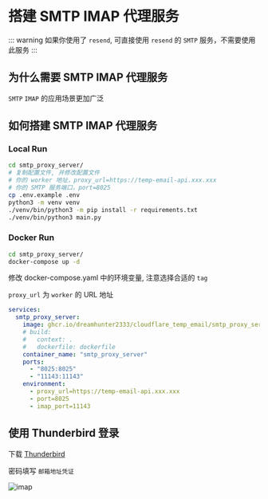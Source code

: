 # 搭建 SMTP IMAP 代理服务

::: warning
如果你使用了 `resend`, 可直接使用 `resend` 的 `SMTP` 服务，不需要使用此服务
:::

## 为什么需要 SMTP IMAP 代理服务

`SMTP` `IMAP` 的应用场景更加广泛

## 如何搭建 SMTP IMAP 代理服务

### Local Run

```bash
cd smtp_proxy_server/
# 复制配置文件, 并修改配置文件
# 你的 worker 地址，proxy_url=https://temp-email-api.xxx.xxx
# 你的 SMTP 服务端口，port=8025
cp .env.example .env
python3 -m venv venv
./venv/bin/python3 -m pip install -r requirements.txt
./venv/bin/python3 main.py
```

### Docker Run

```bash
cd smtp_proxy_server/
docker-compose up -d
```

修改 docker-compose.yaml 中的环境变量, 注意选择合适的 `tag`

`proxy_url` 为 `worker` 的 URL 地址

```yaml
services:
  smtp_proxy_server:
    image: ghcr.io/dreamhunter2333/cloudflare_temp_email/smtp_proxy_server:latest
    # build:
    #   context: .
    #   dockerfile: dockerfile
    container_name: "smtp_proxy_server"
    ports:
      - "8025:8025"
      - "11143:11143"
    environment:
      - proxy_url=https://temp-email-api.xxx.xxx
      - port=8025
      - imap_port=11143
```

## 使用 Thunderbird 登录

下载 [Thunderbird](https://www.thunderbird.net/en-US/)

密码填写 `邮箱地址凭证`

![imap](/feature/imap.png)
